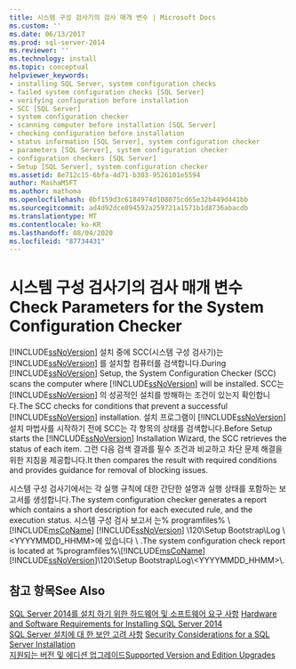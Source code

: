 ```yaml
---
title: 시스템 구성 검사기의 검사 매개 변수 | Microsoft Docs
ms.custom: ''
ms.date: 06/13/2017
ms.prod: sql-server-2014
ms.reviewer: ''
ms.technology: install
ms.topic: conceptual
helpviewer_keywords:
- installing SQL Server, system configuration checks
- failed system configuration checks [SQL Server]
- verifying configuration before installation
- SCC [SQL Server]
- system configuration checker
- scanning computer before installation [SQL Server]
- checking configuration before installation
- status information [SQL Server], system configuration checker
- parameters [SQL Server], system configuration checker
- configuration checkers [SQL Server]
- Setup [SQL Server], system configuration checker
ms.assetid: 8e712c15-6bfa-4d71-b303-9526101e5594
author: MashaMSFT
ms.author: mathoma
ms.openlocfilehash: 0bf159d3c6184974d108075cd65e32b449d441bb
ms.sourcegitcommit: ad4d92dce894592a259721a1571b1d8736abacdb
ms.translationtype: MT
ms.contentlocale: ko-KR
ms.lasthandoff: 08/04/2020
ms.locfileid: "87734431"
---
```

# <a name="check-parameters-for-the-system-configuration-checker"></a><span data-ttu-id="01922-102">시스템 구성 검사기의 검사 매개 변수</span><span class="sxs-lookup"><span data-stu-id="01922-102">Check Parameters for the System Configuration Checker</span></span>
  <span data-ttu-id="01922-103">[!INCLUDE[ssNoVersion](../../includes/ssnoversion-md.md)] 설치 중에 SCC(시스템 구성 검사기)는 [!INCLUDE[ssNoVersion](../../includes/ssnoversion-md.md)] 를 설치할 컴퓨터를 검색합니다.</span><span class="sxs-lookup"><span data-stu-id="01922-103">During [!INCLUDE[ssNoVersion](../../includes/ssnoversion-md.md)] Setup, the System Configuration Checker (SCC) scans the computer where [!INCLUDE[ssNoVersion](../../includes/ssnoversion-md.md)] will be installed.</span></span> <span data-ttu-id="01922-104">SCC는 [!INCLUDE[ssNoVersion](../../includes/ssnoversion-md.md)] 의 성공적인 설치를 방해하는 조건이 있는지 확인합니다.</span><span class="sxs-lookup"><span data-stu-id="01922-104">The SCC checks for conditions that prevent a successful [!INCLUDE[ssNoVersion](../../includes/ssnoversion-md.md)] installation.</span></span> <span data-ttu-id="01922-105">설치 프로그램이 [!INCLUDE[ssNoVersion](../../includes/ssnoversion-md.md)] 설치 마법사를 시작하기 전에 SCC는 각 항목의 상태를 검색합니다.</span><span class="sxs-lookup"><span data-stu-id="01922-105">Before Setup starts the [!INCLUDE[ssNoVersion](../../includes/ssnoversion-md.md)] Installation Wizard, the SCC retrieves the status of each item.</span></span> <span data-ttu-id="01922-106">그런 다음 검색 결과를 필수 조건과 비교하고 차단 문제 해결을 위한 지침을 제공합니다.</span><span class="sxs-lookup"><span data-stu-id="01922-106">It then compares the result with required conditions and provides guidance for removal of blocking issues.</span></span>  
  
 <span data-ttu-id="01922-107">시스템 구성 검사기에서는 각 실행 규칙에 대한 간단한 설명과 실행 상태를 포함하는 보고서를 생성합니다.</span><span class="sxs-lookup"><span data-stu-id="01922-107">The system configuration checker generates a report which contains a short description for each executed rule, and the execution status.</span></span> <span data-ttu-id="01922-108">시스템 구성 검사 보고서 는% programfiles% \\ [!INCLUDE[msCoName](../../includes/msconame-md.md)] [!INCLUDE[ssNoVersion](../../includes/ssnoversion-md.md)] \120\Setup Bootstrap\Log \\<YYYYMMDD_HHMM>에 있습니다 \\ .</span><span class="sxs-lookup"><span data-stu-id="01922-108">The system configuration check report is located at %programfiles%\\[!INCLUDE[msCoName](../../includes/msconame-md.md)][!INCLUDE[ssNoVersion](../../includes/ssnoversion-md.md)]\120\Setup Bootstrap\Log\\<YYYYMMDD_HHMM>\\.</span></span>  
  
## <a name="see-also"></a><span data-ttu-id="01922-109">참고 항목</span><span class="sxs-lookup"><span data-stu-id="01922-109">See Also</span></span>  
 <span data-ttu-id="01922-110">[SQL Server 2014를 설치 하기 위한 하드웨어 및 소프트웨어 요구 사항](../../sql-server/install/hardware-and-software-requirements-for-installing-sql-server.md) </span><span class="sxs-lookup"><span data-stu-id="01922-110">[Hardware and Software Requirements for Installing SQL Server 2014](../../sql-server/install/hardware-and-software-requirements-for-installing-sql-server.md) </span></span>  
 <span data-ttu-id="01922-111">[SQL Server 설치에 대 한 보안 고려 사항](../../sql-server/install/security-considerations-for-a-sql-server-installation.md) </span><span class="sxs-lookup"><span data-stu-id="01922-111">[Security Considerations for a SQL Server Installation](../../sql-server/install/security-considerations-for-a-sql-server-installation.md) </span></span>  
 [<span data-ttu-id="01922-112">지원되는 버전 및 에디션 업그레이드</span><span class="sxs-lookup"><span data-stu-id="01922-112">Supported Version and Edition Upgrades</span></span>](supported-version-and-edition-upgrades.md)  
  
  
